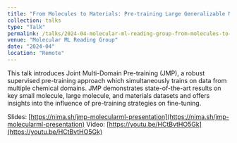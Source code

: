 ```yaml
---
title: "From Molecules to Materials: Pre-training Large Generalizable Models for Atomic Property Prediction"
collection: talks
type: "Talk"
permalink: /talks/2024-04-molecular-ml-reading-group-from-molecules-to-materials-pre-training-large-generalizable-models-for-atomic-property-prediction
venue: "Molecular ML Reading Group"
date: "2024-04"
location: "Remote"
---
```


This talk introduces Joint Multi-Domain Pre-training (JMP), a robust supervised pre-training approach which simultaneously trains on data from multiple chemical domains. JMP demonstrates state-of-the-art results on key small molecule, large molecule, and materials datasets and offers insights into the influence of pre-training strategies on fine-tuning.

Slides: [https://nima.sh/jmp-molecularml-presentation](https://nima.sh/jmp-molecularml-presentation)
Video: [https://youtu.be/HCtBvtHO5Gk](https://youtu.be/HCtBvtHO5Gk)

